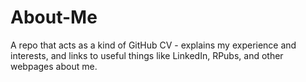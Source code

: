 # About-Me
A repo that acts as a kind of GitHub CV - explains my experience and interests, and links to useful things like LinkedIn, RPubs, and other webpages about me.
